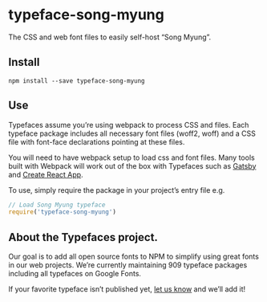 
# typeface-song-myung

The CSS and web font files to easily self-host “Song Myung”.

## Install

`npm install --save typeface-song-myung`

## Use

Typefaces assume you’re using webpack to process CSS and files. Each typeface
package includes all necessary font files (woff2, woff) and a CSS file with
font-face declarations pointing at these files.

You will need to have webpack setup to load css and font files. Many tools built
with Webpack will work out of the box with Typefaces such as [Gatsby](https://github.com/gatsbyjs/gatsby)
and [Create React App](https://github.com/facebookincubator/create-react-app).

To use, simply require the package in your project’s entry file e.g.

```javascript
// Load Song Myung typeface
require('typeface-song-myung')
```

## About the Typefaces project.

Our goal is to add all open source fonts to NPM to simplify using great fonts in
our web projects. We’re currently maintaining 909 typeface packages
including all typefaces on Google Fonts.

If your favorite typeface isn’t published yet, [let us know](https://github.com/KyleAMathews/typefaces)
and we’ll add it!

